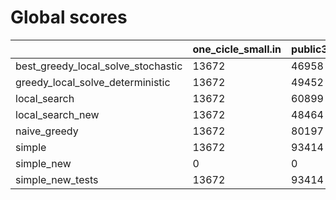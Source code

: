 # Global scores 

| | one_cicle_small.in | public3.in | not_regular_only_small.in | not_regular_only_large.in | fair_salesman_large.in | regular_small.in | whirl_large.in | one_cicle_large.in | whirl_small.in | fair_salesman_small.in | regular_large.in |
| --- | --- | --- | --- | --- | --- | --- | --- | --- | --- | --- | --- |
| best_greedy_local_solve_stochastic|  13672 |  46958 |  29783 |  0 |  0 |  29688 |  0 |  0 |  36882 |  11956 |  0 |
| greedy_local_solve_deterministic|  13672 |  49452 |  29783 |  0 |  0 |  26210 |  0 |  0 |  36882 |  11956 |  0 |
| local_search|  13672 |  60899 |  37654 |  0 |  0 |  42624 |  0 |  0 |  36882 |  11956 |  0 |
| local_search_new|  13672 |  48464 |  29783 |  0 |  53265 |  26210 |  910891 |  1.05781e+06 |  36882 |  11956 |  159542 |
| naive_greedy|  13672 |  80197 |  29783 |  0 |  0 |  26210 |  0 |  0 |  36882 |  11956 |  0 |
| simple|  13672 |  93414 |  29783 |  0 |  0 |  26210 |  0 |  0 |  36882 |  11956 |  0 |
| simple_new|  0 |  0 |  0 |  0 |  0 |  0 |  0 |  0 |  0 |  0 |  0 |
| simple_new_tests|  13672 |  93414 |  29783 |  0 |  1.02292e+06 |  26210 |  907140 |  1.05781e+06 |  36882 |  11956 |  1.30283e+06 |
